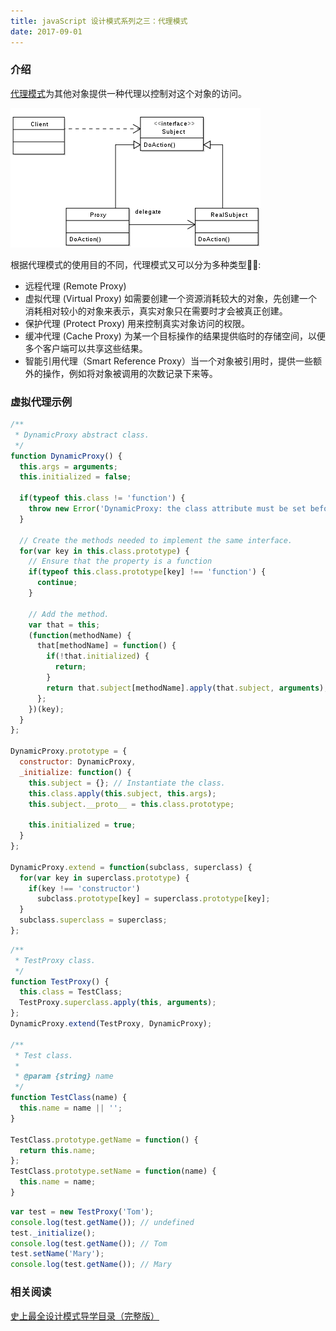 ```yaml
---
title: javaScript 设计模式系列之三：代理模式
date: 2017-09-01
---
```


### 介绍

[代理模式](https://zh.wikipedia.org/wiki/%E4%BB%A3%E7%90%86%E6%A8%A1%E5%BC%8F)为其他对象提供一种代理以控制对这个对象的访问。

![](/myimages/2017-09-01_01.png "代理模式的统一建模语言(UML)图")

根据代理模式的使用目的不同，代理模式又可以分为多种类型:
- 远程代理 (Remote Proxy)
- 虚拟代理 (Virtual Proxy) 如需要创建一个资源消耗较大的对象，先创建一个消耗相对较小的对象来表示，真实对象只在需要时才会被真正创建。
- 保护代理 (Protect Proxy) 用来控制真实对象访问的权限。
- 缓冲代理 (Cache Proxy) 为某一个目标操作的结果提供临时的存储空间，以便多个客户端可以共享这些结果。
- 智能引用代理（Smart Reference Proxy）当一个对象被引用时，提供一些额外的操作，例如将对象被调用的次数记录下来等。

### 虚拟代理示例

```js
/**
 * DynamicProxy abstract class.
 */
function DynamicProxy() {
  this.args = arguments;
  this.initialized = false;

  if(typeof this.class != 'function') {
    throw new Error('DynamicProxy: the class attribute must be set before calling the super-class constructor.');
  }

  // Create the methods needed to implement the same interface.
  for(var key in this.class.prototype) {
    // Ensure that the property is a function
    if(typeof this.class.prototype[key] !== 'function') {
      continue;
    }

    // Add the method.
    var that = this;
    (function(methodName) {
      that[methodName] = function() {
        if(!that.initialized) {
          return;
        }
        return that.subject[methodName].apply(that.subject, arguments);
      };
    })(key);
  }
};

DynamicProxy.prototype = {
  constructor: DynamicProxy,
  _initialize: function() {
    this.subject = {}; // Instantiate the class.
    this.class.apply(this.subject, this.args);
    this.subject.__proto__ = this.class.prototype;

    this.initialized = true;
  }
};

DynamicProxy.extend = function(subclass, superclass) {
  for(var key in superclass.prototype) {
    if(key !== 'constructor')
      subclass.prototype[key] = superclass.prototype[key];
  }
  subclass.superclass = superclass;
};
```

```js
/**
 * TestProxy class.
 */
function TestProxy() {
  this.class = TestClass;
  TestProxy.superclass.apply(this, arguments);
};
DynamicProxy.extend(TestProxy, DynamicProxy);

/**
 * Test class.
 * 
 * @param {string} name 
 */
function TestClass(name) {
  this.name = name || '';
}

TestClass.prototype.getName = function() {
  return this.name;
};
TestClass.prototype.setName = function(name) {
  this.name = name;
}
```

```js
var test = new TestProxy('Tom');
console.log(test.getName()); // undefined
test._initialize();
console.log(test.getName()); // Tom
test.setName('Mary');
console.log(test.getName()); // Mary
```

### 相关阅读
[史上最全设计模式导学目录（完整版）](http://blog.csdn.net/lovelion/article/details/17517213)